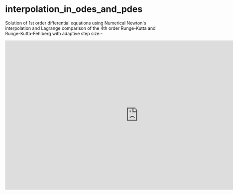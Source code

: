 # interpolation_in_odes_and_pdes
Solution of 1st order differential equations using Numerical Newton's interpolation and Lagrange
comparison of the 4th order Runge-Kutta and Runge-Kutta-Fehlberg with adaptive step size:-

<iframe width="853" height="480" src="https://www.youtube.com/embed/KLsaFPF4OYg" title="YouTube video player" frameborder="0" allow="accelerometer; autoplay; clipboard-write; encrypted-media; gyroscope; picture-in-picture" allowfullscreen></iframe>

